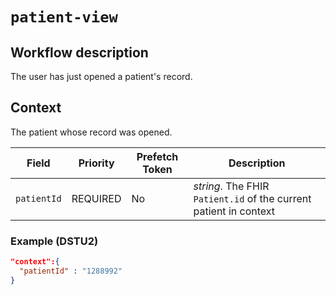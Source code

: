 # `patient-view`

## Workflow description

The user has just opened a patient's record.

## Context

The patient whose record was opened.

Field | Priority | Prefetch Token | Description
----- | -------- | ---- | ----
`patientId` | REQUIRED | No | *string*. The FHIR `Patient.id` of the current patient in context

### Example (DSTU2)

```json
"context":{
  "patientId" : "1288992"
}
```
